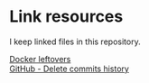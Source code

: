 # Link resources
I keep linked files in this repository.  

[Docker leftovers](https://gist.github.com/nilforooshan/dddffb4eb13ae7a500246d6f482d615f "Docker leftovers")  
[GitHub - Delete commits history](https://gist.github.com/nilforooshan/fcc76b3667d78065a4d8cc9c997f70cc "GitHub - Delete commits history")  
